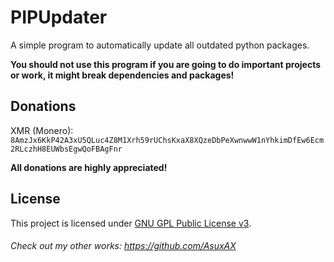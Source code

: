 # PIPUpdater
A simple program to automatically update all outdated python packages.

**You should not use this program if you are going to do important projects or work, it might break dependencies and packages!**

## Donations
XMR (Monero): `8AmzJx6KkP42A3xU5QLuc4Z8M1Xrh59rUChsKxaX8XQzeDbPeXwnwwW1nYhkimDfEw6Ecm2RLczhH8EUWbsEgwQoFBAgFnr`

**All donations are highly appreciated!**

## License
This project is licensed under [GNU GPL Public License v3](https://www.gnu.org/licenses/gpl-3.0.html).

###### Check out my other works: https://github.com/AsuxAX
